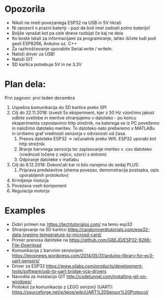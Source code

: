 # Opozorila

 * Nikoli ne imeti povezanega ESP32 na USB in 5V hkrati
 * Ni opozoril o prazni bateriji - pazi da boš imel zadosti polno baterijo!
 * Boljše vprašat kot pa cele dneve razbijat če kaj ne dela
 * Ko boste iskali za informacijami za programiranje, lahko iščete tudi pod gesli ESP8266, Arduino oz. C++
 * Za razhroščevanje uporabite Serial.write / writeln.
 * Naloži driver za USB! 
 * Naloži GIT
 * SD kartica potrebuje 5V in ne 3.3V

# Plan dela:
Prvi zagovor: prvi teden decembra

 1. Uspešna komunikacija do SD kartice preko SPI
 1. Cilj do 22.11.2018: Izvesti 5s eksperiment, kjer z 50 Hz vzorčimo jakost odbite svetlobe in meritve shranjujemo v datoteko - po koncu eksperimenta vzpostavimo http strežnik, na katerega se iz PC povežemo in naložimo datoteko meritev. To datoteko nato preberemo v MATLABu in izrišemo graf vrednosti senzorja v odvisnosti od časa. 
	 1. Prenos datoteke ESP32 -> računalnik preko Wifi. ESP32 uporabi kot http strežnik.
	 1. Branje barvnega senzorja ter zapisovanje meritev v .csv datoteko (vrednosti ločene z vejico, vzorci s entrom)
	 2. Odpiranje datoteke v matlabu
 3. Cilj do 6.12.2018: Dokončati kar ni bilo narejeno do sedaj PLUS:
	 1. Priprava predstavitve (shema povezav, demonstracija postopka, opis uporabljenih protokolov)
 3. Krmiljenje motorja 
 4. Povezava vseh komponent
 5. Regulacija motorja 

# Examples

 * Dobri primeri na: https://techtutorialsx.com/ na temo esp32
 * Shranjevanje na SD kartico https://randomnerdtutorials.com/esp32-data-logging-temperature-to-microsd-card/
 * Primer prenosa datoteke na https://github.com/G6EJD/ESP32-8266-File-Download
 * Komunikacija z barvnim senzorjem: https://lejosnews.wordpress.com/2014/05/31/arduino-library-for-ev3-uart-sensors/
 * Driver za ESP32 https://www.silabs.com/products/development-tools/software/usb-to-uart-bridge-vcp-drivers
 * Navodila za instalacijo GIT http://codetunnel.com/installing-git-on-windows/
 * Protokol za komunikacijo z LEGO senzorji (UART): https://sourceforge.net/p/lejos/wiki/UART%20Sensor%20Protocol/